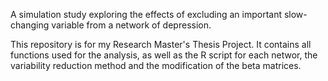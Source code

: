 A simulation study exploring the effects of excluding an important slow-changing variable from a network of depression.

This repository is for my Research Master's Thesis Project. It contains all functions used for the analysis, as well as the R script for each networ, the variability reduction method and the modification of the beta matrices.

